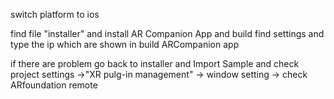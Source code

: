 switch platform to ios

find file "installer" and install AR Companion App and build
find settings and type the ip which are shown in build ARCompanion app 

if there are problem go back to installer and Import Sample 
and check project settings ->"XR pulg-in management" -> window setting -> check ARfoundation remote 



